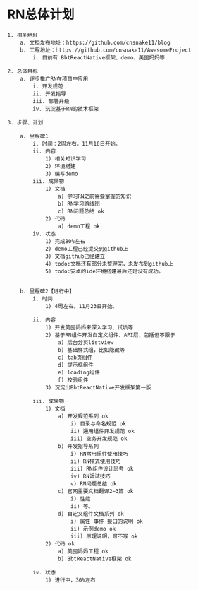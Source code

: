 # RN总体计划
	1. 相关地址
		a. 文档发布地址：https://github.com/cnsnake11/blog
		b. 工程地址：https://github.com/cnsnake11/AwesomeProject
			i. 目前有 BbtReactNative框架、demo、美囤妈妈等
			
	2. 总体目标
		a. 逐步推广RN在项目中应用
			i. 开发规范
			ii. 开发指导
			iii. 部署升级
			iv. 沉淀基于RN的技术框架
			
	3. 步骤、计划
	
		a. 里程碑1
			i. 时间：2周左右。11月16日开始。
			ii. 内容
				1) 相关知识学习
				2) 环境搭建
				3) 编写demo
			iii. 成果物
				1) 文档
					a) 学习RN之前需要掌握的知识
					b) RN学习路线图
					c) RN问题总结 ok
				2) 代码
					a) demo工程 ok
			iv. 状态
				1) 完成80%左右
				2) demo工程已经提交到github上
				3) 文档github已经建立
				4) todo:文档还有部分未整理完，未发布到github上
				5) todo:安卓的ide环境搭建最后还是没有成功。
				
				
		b. 里程碑2【进行中】
			i. 时间
				1) 4周左右。11月23日开始。
				
			ii. 内容
				1) 开发美囤妈妈来深入学习、试坑等
				2) 基于RN组件开发自定义组件、API层，包括但不限于
					a) 后台分页listview
					b) 基础样式组，比如隐藏等
					c) tab页组件
					d) 提示框组件
					e) loading组件
					f) 校验组件
				3) 沉淀出BbtReactNative开发框架第一版
				
			iii. 成果物
				1) 文档
					a) 开发规范系列 ok
						i) 目录与命名规范 ok
						ii) 通用组件开发规范 ok
						iii) 业务开发规范 ok 
					b) 开发指导系列
						i) RN常用组件使用技巧
						ii) RN样式使用技巧
						iii) RN组件设计思考 ok
						iv) RN调试技巧
						v) RN问题总结 ok
					c) 官网重要文档翻译2~3篇 ok
						i) 性能
						ii) 等。
					d) 自定义组件文档系列 ok
						i) 属性 事件 接口的说明 ok
						ii) 示例demo ok
						iii) 原理说明，可不写 ok
				2) 代码 ok
					a) 美囤妈妈工程 ok
					b) BbtReactNative框架 ok
					
			iv. 状态
				1) 进行中，30%左右
				
				

			
			
			
				



